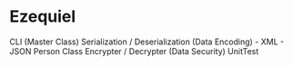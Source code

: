 # Ezequiel #


CLI (Master Class)
Serialization / Deserialization (Data Encoding)
    - XML
    - JSON
Person Class
Encrypter / Decrypter (Data Security)
UnitTest